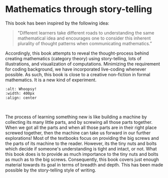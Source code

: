 # Mathematics through story-telling

This book has been inspired by the following idea:

> "Different learners take different roads to understanding the same mathematical idea and encourages one to consider this inherent plurality of thought patterns when communicating mathematics.”

Accordingly, this book attempts to reveal the thought-process behind creating mathematics (category theory) using story-telling, lots of illustrations, and visualization of computations. Minimizing the requirement for coding background, we have incorporated live-coding whenever possible. As such, this book is close to a creative non-fiction in formal mathematics. It is a new kind of experiment.

```{image} assets/Intro/machinery.png
:alt: Whoopsy!
:width: 400px
:align: center
```
</br>

The process of learning something new is like building a machine by collecting its many little parts, and by screwing all those parts together. When we got all the parts and when all those parts are in their right place screwed together, then the machine can take us forward in our further explorations! Most of the textbooks focus on providing the big screws and the parts of its machine to the reader. However, its the tiny nuts and bolts which decide if someone's understanding is tight and intact, or not. What this book does is to provide as much importance to the tiny nuts and bolts as much as to the big screws. Consequently, this book covers just enough material towards its goal in terms of breadth and depth. This has been made possible by the story-telling style of writing. 